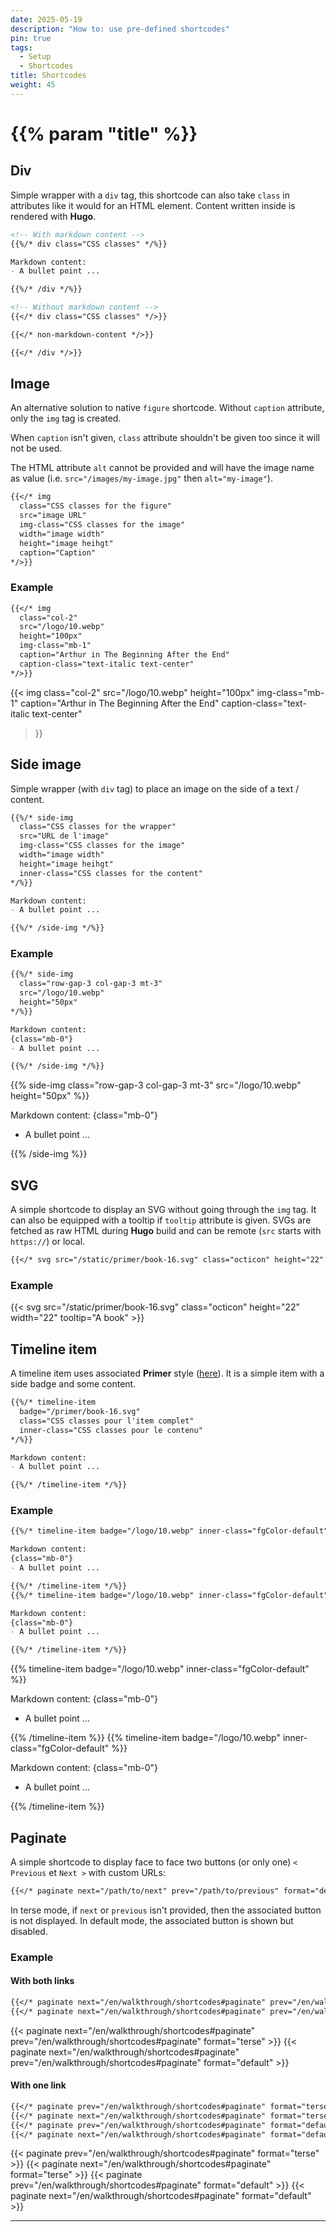 ```yaml
---
date: 2025-05-19
description: "How to: use pre-defined shortcodes"
pin: true
tags:
  - Setup
  - Shortcodes
title: Shortcodes
weight: 45
---
```


# {{% param "title" %}}

## Div

Simple wrapper with a `div` tag, this shortcode can also take `class` in attributes like it would for an HTML element.
Content written inside is rendered with **Hugo**.

```md
<!-- With markdown content -->
{{%/* div class="CSS classes" */%}}

Markdown content:
- A bullet point ...

{{%/* /div */%}}

<!-- Without markdown content -->
{{</* div class="CSS classes" */>}}

{{</* non-markdown-content */>}}

{{</* /div */>}}
```

## Image

An alternative solution to native `figure` shortcode. Without `caption` attribute, only the `img` tag is created.

When `caption` isn't given, `class` attribute shouldn't be given too since it will not be used.

The HTML attribute `alt` cannot be provided and will have the image name as value (i.e. `src="/images/my-image.jpg"` then `alt="my-image"`).

```md
{{</* img
  class="CSS classes for the figure"
  src="image URL"
  img-class="CSS classes for the image"
  width="image width"
  height="image heihgt"
  caption="Caption"
*/>}}
```

### Example

```md
{{</* img
  class="col-2"
  src="/logo/10.webp"
  height="100px"
  img-class="mb-1"
  caption="Arthur in The Beginning After the End"
  caption-class="text-italic text-center"
*/>}}
```

{{< img
  class="col-2"
  src="/logo/10.webp"
  height="100px"
  img-class="mb-1"
  caption="Arthur in The Beginning After the End"
  caption-class="text-italic text-center"
>}}

## Side image

Simple wrapper (with `div` tag) to place an image on the side of a text / content.

```md
{{%/* side-img
  class="CSS classes for the wrapper"
  src="URL de l'image"
  img-class="CSS classes for the image"
  width="image width"
  height="image heihgt"
  inner-class="CSS classes for the content"
*/%}}

Markdown content:
- A bullet point ...

{{%/* /side-img */%}}
```

### Example

```md
{{%/* side-img
  class="row-gap-3 col-gap-3 mt-3"
  src="/logo/10.webp"
  height="50px"
*/%}}

Markdown content:
{class="mb-0"}
- A bullet point ...

{{%/* /side-img */%}}
```

{{% side-img
  class="row-gap-3 col-gap-3 mt-3"
  src="/logo/10.webp"
  height="50px"
%}}

Markdown content:
{class="mb-0"}
- A bullet point ...

{{% /side-img %}}

## SVG

A simple shortcode to display an SVG without going through the `img` tag.
It can also be equipped with a tooltip if `tooltip` attribute is given.
SVGs are fetched as raw HTML during **Hugo** build and can be remote (`src` starts with `https://`) or local.

```md
{{</* svg src="/static/primer/book-16.svg" class="octicon" height="22" width="22" tooltip="A book" */>}}
```

### Example

{{< svg src="/static/primer/book-16.svg" class="octicon" height="22" width="22" tooltip="A book" >}}

## Timeline item

A timeline item uses associated **Primer** style ([here](https://primer.style/product/components/timeline/)).
It is a simple item with a side badge and some content.

```md
{{%/* timeline-item
  badge="/primer/book-16.svg"
  class="CSS classes pour l'item complet"
  inner-class="CSS classes pour le contenu"
*/%}}

Markdown content:
- A bullet point ...

{{%/* /timeline-item */%}}
```

### Example

```md
{{%/* timeline-item badge="/logo/10.webp" inner-class="fgColor-default" */%}}

Markdown content:
{class="mb-0"}
- A bullet point ...

{{%/* /timeline-item */%}}
{{%/* timeline-item badge="/logo/10.webp" inner-class="fgColor-default" */%}}

Markdown content:
{class="mb-0"}
- A bullet point ...

{{%/* /timeline-item */%}}
```

{{% timeline-item badge="/logo/10.webp" inner-class="fgColor-default" %}}

Markdown content:
{class="mb-0"}
- A bullet point ...

{{% /timeline-item %}}
{{% timeline-item badge="/logo/10.webp" inner-class="fgColor-default" %}}

Markdown content:
{class="mb-0"}
- A bullet point ...

{{% /timeline-item %}}

## Paginate

A simple shortcode to display face to face two buttons (or only one) `< Previous` et `Next >` with custom URLs:

```md
{{</* paginate next="/path/to/next" prev="/path/to/previous" format="default OU terse" */>}}
```

In terse mode, if `next` or `previous` isn't provided, then the associated button is not displayed.
In default mode, the associated button is shown but disabled.

### Example

#### With both links

```md
{{</* paginate next="/en/walkthrough/shortcodes#paginate" prev="/en/walkthrough/shortcodes#paginate" format="terse" */>}}
{{</* paginate next="/en/walkthrough/shortcodes#paginate" prev="/en/walkthrough/shortcodes#paginate" format="default" */>}}
```

{{< paginate next="/en/walkthrough/shortcodes#paginate" prev="/en/walkthrough/shortcodes#paginate" format="terse" >}}
{{< paginate next="/en/walkthrough/shortcodes#paginate" prev="/en/walkthrough/shortcodes#paginate" format="default" >}}

#### With one link

```md
{{</* paginate prev="/en/walkthrough/shortcodes#paginate" format="terse" */>}}
{{</* paginate next="/en/walkthrough/shortcodes#paginate" format="terse" */>}}
{{</* paginate prev="/en/walkthrough/shortcodes#paginate" format="default" */>}}
{{</* paginate next="/en/walkthrough/shortcodes#paginate" format="default" */>}}
```

{{< paginate prev="/en/walkthrough/shortcodes#paginate" format="terse" >}}
{{< paginate next="/en/walkthrough/shortcodes#paginate" format="terse" >}}
{{< paginate prev="/en/walkthrough/shortcodes#paginate" format="default" >}}
{{< paginate next="/en/walkthrough/shortcodes#paginate" format="default" >}}

---
